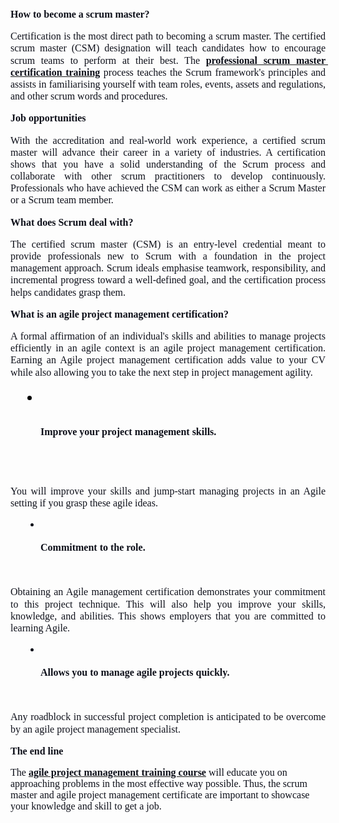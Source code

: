 <h1 dir="ltr" style="line-height:1.2;text-align: justify;margin-top:0pt;margin-bottom:12pt;"><span style="font-size:12pt;font-family:'Times New Roman';color:#0e101a;background-color:transparent;font-weight:700;font-style:normal;font-variant:normal;text-decoration:none;vertical-align:baseline;white-space:pre;white-space:pre-wrap;">How to become a scrum master?</span></h1>
<p dir="ltr" style="line-height:1.2;text-align: justify;margin-top:0pt;margin-bottom:12pt;"><span style="font-size:12pt;font-family:'Times New Roman';color:#0e101a;background-color:transparent;font-weight:400;font-style:normal;font-variant:normal;text-decoration:none;vertical-align:baseline;white-space:pre;white-space:pre-wrap;">Certification is the most direct path to becoming a scrum master. The certified scrum master (CSM) designation will teach candidates how to encourage scrum teams to perform at their best. The&nbsp;</span><a href="https://www.h2kinfosys.com/courses/agile-scrum-training-online-course-details/"><span style="font-size:12pt;font-family:'Times New Roman';color:#0e101a;background-color:transparent;font-weight:700;font-style:normal;font-variant:normal;text-decoration:none;vertical-align:baseline;white-space:pre;white-space:pre-wrap;">professional scrum master certification training</span></a><span style="font-size:12pt;font-family:'Times New Roman';color:#0e101a;background-color:transparent;font-weight:400;font-style:normal;font-variant:normal;text-decoration:none;vertical-align:baseline;white-space:pre;white-space:pre-wrap;">&nbsp;process teaches the Scrum framework&apos;s principles and assists in familiarising yourself with team roles, events, assets and regulations, and other scrum words and procedures.</span></p>
<h2 dir="ltr" style="line-height:1.2;text-align: justify;margin-top:0pt;margin-bottom:12pt;"><span style="font-size:12pt;font-family:'Times New Roman';color:#0e101a;background-color:transparent;font-weight:700;font-style:normal;font-variant:normal;text-decoration:none;vertical-align:baseline;white-space:pre;white-space:pre-wrap;">Job opportunities</span></h2>
<p dir="ltr" style="line-height:1.2;text-align: justify;margin-top:0pt;margin-bottom:12pt;"><span style="font-size:12pt;font-family:'Times New Roman';color:#0e101a;background-color:transparent;font-weight:400;font-style:normal;font-variant:normal;text-decoration:none;vertical-align:baseline;white-space:pre;white-space:pre-wrap;">With the accreditation and real-world work experience, a certified scrum master will advance their career in a variety of industries. A certification shows that you have a solid understanding of the Scrum process and collaborate with other scrum practitioners to develop continuously. Professionals who have achieved the CSM can work as either a Scrum Master or a Scrum team member.</span></p>
<h2 dir="ltr" style="line-height:1.2;text-align: justify;margin-top:0pt;margin-bottom:12pt;"><span style="font-size:12pt;font-family:'Times New Roman';color:#0e101a;background-color:transparent;font-weight:700;font-style:normal;font-variant:normal;text-decoration:none;vertical-align:baseline;white-space:pre;white-space:pre-wrap;">What does Scrum deal with?</span></h2>
<p dir="ltr" style="line-height:1.2;text-align: justify;margin-top:0pt;margin-bottom:12pt;"><span style="font-size:12pt;font-family:'Times New Roman';color:#0e101a;background-color:transparent;font-weight:400;font-style:normal;font-variant:normal;text-decoration:none;vertical-align:baseline;white-space:pre;white-space:pre-wrap;">The certified scrum master (CSM) is an entry-level credential meant to provide professionals new to Scrum with a foundation in the project management approach. Scrum ideals emphasise teamwork, responsibility, and incremental progress toward a well-defined goal, and the certification process helps candidates grasp them.</span></p>
<h2 dir="ltr" style="line-height:1.2;text-align: justify;margin-top:0pt;margin-bottom:12pt;"><span style="font-size:12pt;font-family:'Times New Roman';color:#0e101a;background-color:transparent;font-weight:700;font-style:normal;font-variant:normal;text-decoration:none;vertical-align:baseline;white-space:pre;white-space:pre-wrap;">What is an agile project management certification?</span></h2>
<p dir="ltr" style="line-height:1.2;text-align: justify;margin-top:0pt;margin-bottom:12pt;"><span style="font-size:12pt;font-family:'Times New Roman';color:#0e101a;background-color:transparent;font-weight:400;font-style:normal;font-variant:normal;text-decoration:none;vertical-align:baseline;white-space:pre;white-space:pre-wrap;">A formal affirmation of an individual&apos;s skills and abilities to manage projects efficiently in an agile context is an agile project management certification. Earning an Agile project management certification adds value to your CV while also allowing you to take the next step in project management agility.</span></p>
<ul style="margin-top:0;margin-bottom:0;padding-inline-start:48px;">
    <li aria-level="1" dir="ltr" style="list-style-type:disc;font-size:11pt;font-family:'Noto Sans Symbols',sans-serif;color:#000000;background-color:transparent;font-weight:400;font-style:normal;font-variant:normal;text-decoration:none;vertical-align:baseline;white-space:pre;">
        <p dir="ltr" style="line-height:1.2;text-align: justify;margin-top:0pt;margin-bottom:12pt;"><span style="font-size:12pt;font-family:'Times New Roman';color:#0e101a;background-color:transparent;font-weight:700;font-style:normal;font-variant:normal;text-decoration:none;vertical-align:baseline;white-space:pre;white-space:pre-wrap;">Improve your project management skills.</span><span style="font-size:12pt;font-family:'Times New Roman';color:#0e101a;background-color:transparent;font-weight:400;font-style:normal;font-variant:normal;text-decoration:none;vertical-align:baseline;white-space:pre;white-space:pre-wrap;">&nbsp;</span></p>
    </li>
</ul>
<p dir="ltr" style="line-height:1.2;text-align: justify;margin-top:0pt;margin-bottom:12pt;"><span style="font-size:12pt;font-family:'Times New Roman';color:#0e101a;background-color:transparent;font-weight:400;font-style:normal;font-variant:normal;text-decoration:none;vertical-align:baseline;white-space:pre;white-space:pre-wrap;">You will improve your skills and jump-start managing projects in an Agile setting if you grasp these agile ideas.</span></p>
<ul style="margin-top:0;margin-bottom:0;padding-inline-start:48px;">
    <li aria-level="1" dir="ltr" style="list-style-type:disc;font-size:12pt;font-family:'Times New Roman';color:#0e101a;background-color:transparent;font-weight:400;font-style:normal;font-variant:normal;text-decoration:none;vertical-align:baseline;white-space:pre;">
        <p dir="ltr" style="line-height:1.2;text-align: justify;margin-top:0pt;margin-bottom:12pt;"><span style="font-size:12pt;font-family:'Times New Roman';color:#0e101a;background-color:transparent;font-weight:700;font-style:normal;font-variant:normal;text-decoration:none;vertical-align:baseline;white-space:pre;white-space:pre-wrap;">Commitment to the role.</span></p>
    </li>
</ul>
<p dir="ltr" style="line-height:1.2;text-align: justify;margin-top:0pt;margin-bottom:12pt;"><span style="font-size:12pt;font-family:'Times New Roman';color:#0e101a;background-color:transparent;font-weight:400;font-style:normal;font-variant:normal;text-decoration:none;vertical-align:baseline;white-space:pre;white-space:pre-wrap;">Obtaining an Agile management certification demonstrates your commitment to this project technique. This will also help you improve your skills, knowledge, and abilities. This shows employers that you are committed to learning Agile.</span></p>
<ul style="margin-top:0;margin-bottom:0;padding-inline-start:48px;">
    <li aria-level="1" dir="ltr" style="list-style-type:disc;font-size:12pt;font-family:'Times New Roman';color:#0e101a;background-color:transparent;font-weight:400;font-style:normal;font-variant:normal;text-decoration:none;vertical-align:baseline;white-space:pre;">
        <p dir="ltr" style="line-height:1.2;text-align: justify;margin-top:0pt;margin-bottom:12pt;"><span style="font-size:12pt;font-family:'Times New Roman';color:#0e101a;background-color:transparent;font-weight:700;font-style:normal;font-variant:normal;text-decoration:none;vertical-align:baseline;white-space:pre;white-space:pre-wrap;">Allows you to manage agile projects quickly.</span></p>
    </li>
</ul>
<p dir="ltr" style="line-height:1.2;text-align: justify;margin-top:0pt;margin-bottom:12pt;"><span style="font-size:12pt;font-family:'Times New Roman';color:#0e101a;background-color:transparent;font-weight:400;font-style:normal;font-variant:normal;text-decoration:none;vertical-align:baseline;white-space:pre;white-space:pre-wrap;">Any roadblock in successful project completion is anticipated to be overcome by an agile project management specialist.</span></p>
<h2 dir="ltr" style="line-height:1.2;text-align: justify;margin-top:0pt;margin-bottom:12pt;"><span style="font-size:12pt;font-family:'Times New Roman';color:#0e101a;background-color:transparent;font-weight:700;font-style:normal;font-variant:normal;text-decoration:none;vertical-align:baseline;white-space:pre;white-space:pre-wrap;">The end line</span></h2>
<p><span style="font-size:12pt;font-family:'Times New Roman';color:#0e101a;background-color:transparent;font-weight:400;font-style:normal;font-variant:normal;text-decoration:none;vertical-align:baseline;white-space:pre;white-space:pre-wrap;">The&nbsp;</span><a href="https://www.h2kinfosys.com/courses/agile-scrum-training-online-course-details/"><span style="font-size:12pt;font-family:'Times New Roman';color:#0e101a;background-color:transparent;font-weight:700;font-style:normal;font-variant:normal;text-decoration:none;vertical-align:baseline;white-space:pre;white-space:pre-wrap;">agile project management training course</span></a><span style="font-size:12pt;font-family:'Times New Roman';color:#0e101a;background-color:transparent;font-weight:400;font-style:normal;font-variant:normal;text-decoration:none;vertical-align:baseline;white-space:pre;white-space:pre-wrap;">&nbsp;will educate you on approaching problems in the most effective way possible. Thus, the scrum master and agile project management certificate are important to showcase your knowledge and skill to get a job.</span></p>
